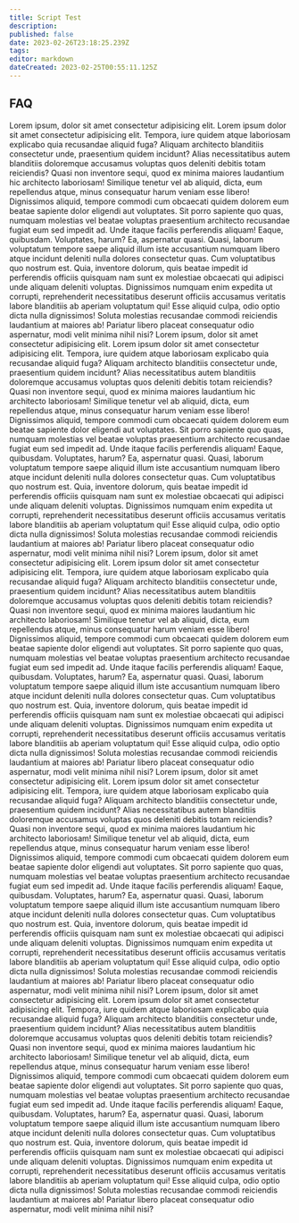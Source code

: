 ```yaml
---
title: Script Test
description: 
published: false
date: 2023-02-26T23:18:25.239Z
tags: 
editor: markdown
dateCreated: 2023-02-25T00:55:11.125Z
---
```


## FAQ

Lorem ipsum, dolor sit amet consectetur adipisicing elit. Lorem ipsum dolor sit amet consectetur adipisicing elit. Tempora, iure quidem atque laboriosam explicabo quia recusandae aliquid fuga? Aliquam architecto blanditiis consectetur unde, praesentium quidem incidunt? Alias necessitatibus autem blanditiis doloremque accusamus voluptas quos deleniti debitis totam reiciendis? Quasi non inventore sequi, quod ex minima maiores laudantium hic architecto laboriosam! Similique tenetur vel ab aliquid, dicta, eum repellendus atque, minus consequatur harum veniam esse libero! Dignissimos aliquid, tempore commodi cum obcaecati quidem dolorem eum beatae sapiente dolor eligendi aut voluptates. Sit porro sapiente quo quas, numquam molestias vel beatae voluptas praesentium architecto recusandae fugiat eum sed impedit ad. Unde itaque facilis perferendis aliquam! Eaque, quibusdam. Voluptates, harum? Ea, aspernatur quasi. Quasi, laborum voluptatum tempore saepe aliquid illum iste accusantium numquam libero atque incidunt deleniti nulla dolores consectetur quas. Cum voluptatibus quo nostrum est. Quia, inventore dolorum, quis beatae impedit id perferendis officiis quisquam nam sunt ex molestiae obcaecati qui adipisci unde aliquam deleniti voluptas. Dignissimos numquam enim expedita ut corrupti, reprehenderit necessitatibus deserunt officiis accusamus veritatis labore blanditiis ab aperiam voluptatum qui! Esse aliquid culpa, odio optio dicta nulla dignissimos! Soluta molestias recusandae commodi reiciendis laudantium at maiores ab! Pariatur libero placeat consequatur odio aspernatur, modi velit minima nihil nisi? Lorem ipsum, dolor sit amet consectetur adipisicing elit. Lorem ipsum dolor sit amet consectetur adipisicing elit. Tempora, iure quidem atque laboriosam explicabo quia recusandae aliquid fuga? Aliquam architecto blanditiis consectetur unde, praesentium quidem incidunt? Alias necessitatibus autem blanditiis doloremque accusamus voluptas quos deleniti debitis totam reiciendis? Quasi non inventore sequi, quod ex minima maiores laudantium hic architecto laboriosam! Similique tenetur vel ab aliquid, dicta, eum repellendus atque, minus consequatur harum veniam esse libero! Dignissimos aliquid, tempore commodi cum obcaecati quidem dolorem eum beatae sapiente dolor eligendi aut voluptates. Sit porro sapiente quo quas, numquam molestias vel beatae voluptas praesentium architecto recusandae fugiat eum sed impedit ad. Unde itaque facilis perferendis aliquam! Eaque, quibusdam. Voluptates, harum? Ea, aspernatur quasi. Quasi, laborum voluptatum tempore saepe aliquid illum iste accusantium numquam libero atque incidunt deleniti nulla dolores consectetur quas. Cum voluptatibus quo nostrum est. Quia, inventore dolorum, quis beatae impedit id perferendis officiis quisquam nam sunt ex molestiae obcaecati qui adipisci unde aliquam deleniti voluptas. Dignissimos numquam enim expedita ut corrupti, reprehenderit necessitatibus deserunt officiis accusamus veritatis labore blanditiis ab aperiam voluptatum qui! Esse aliquid culpa, odio optio dicta nulla dignissimos! Soluta molestias recusandae commodi reiciendis laudantium at maiores ab! Pariatur libero placeat consequatur odio aspernatur, modi velit minima nihil nisi? Lorem ipsum, dolor sit amet consectetur adipisicing elit. Lorem ipsum dolor sit amet consectetur adipisicing elit. Tempora, iure quidem atque laboriosam explicabo quia recusandae aliquid fuga? Aliquam architecto blanditiis consectetur unde, praesentium quidem incidunt? Alias necessitatibus autem blanditiis doloremque accusamus voluptas quos deleniti debitis totam reiciendis? Quasi non inventore sequi, quod ex minima maiores laudantium hic architecto laboriosam! Similique tenetur vel ab aliquid, dicta, eum repellendus atque, minus consequatur harum veniam esse libero! Dignissimos aliquid, tempore commodi cum obcaecati quidem dolorem eum beatae sapiente dolor eligendi aut voluptates. Sit porro sapiente quo quas, numquam molestias vel beatae voluptas praesentium architecto recusandae fugiat eum sed impedit ad. Unde itaque facilis perferendis aliquam! Eaque, quibusdam. Voluptates, harum? Ea, aspernatur quasi. Quasi, laborum voluptatum tempore saepe aliquid illum iste accusantium numquam libero atque incidunt deleniti nulla dolores consectetur quas. Cum voluptatibus quo nostrum est. Quia, inventore dolorum, quis beatae impedit id perferendis officiis quisquam nam sunt ex molestiae obcaecati qui adipisci unde aliquam deleniti voluptas. Dignissimos numquam enim expedita ut corrupti, reprehenderit necessitatibus deserunt officiis accusamus veritatis labore blanditiis ab aperiam voluptatum qui! Esse aliquid culpa, odio optio dicta nulla dignissimos! Soluta molestias recusandae commodi reiciendis laudantium at maiores ab! Pariatur libero placeat consequatur odio aspernatur, modi velit minima nihil nisi? Lorem ipsum, dolor sit amet consectetur adipisicing elit. Lorem ipsum dolor sit amet consectetur adipisicing elit. Tempora, iure quidem atque laboriosam explicabo quia recusandae aliquid fuga? Aliquam architecto blanditiis consectetur unde, praesentium quidem incidunt? Alias necessitatibus autem blanditiis doloremque accusamus voluptas quos deleniti debitis totam reiciendis? Quasi non inventore sequi, quod ex minima maiores laudantium hic architecto laboriosam! Similique tenetur vel ab aliquid, dicta, eum repellendus atque, minus consequatur harum veniam esse libero! Dignissimos aliquid, tempore commodi cum obcaecati quidem dolorem eum beatae sapiente dolor eligendi aut voluptates. Sit porro sapiente quo quas, numquam molestias vel beatae voluptas praesentium architecto recusandae fugiat eum sed impedit ad. Unde itaque facilis perferendis aliquam! Eaque, quibusdam. Voluptates, harum? Ea, aspernatur quasi. Quasi, laborum voluptatum tempore saepe aliquid illum iste accusantium numquam libero atque incidunt deleniti nulla dolores consectetur quas. Cum voluptatibus quo nostrum est. Quia, inventore dolorum, quis beatae impedit id perferendis officiis quisquam nam sunt ex molestiae obcaecati qui adipisci unde aliquam deleniti voluptas. Dignissimos numquam enim expedita ut corrupti, reprehenderit necessitatibus deserunt officiis accusamus veritatis labore blanditiis ab aperiam voluptatum qui! Esse aliquid culpa, odio optio dicta nulla dignissimos! Soluta molestias recusandae commodi reiciendis laudantium at maiores ab! Pariatur libero placeat consequatur odio aspernatur, modi velit minima nihil nisi? Lorem ipsum, dolor sit amet consectetur adipisicing elit. Lorem ipsum dolor sit amet consectetur adipisicing elit. Tempora, iure quidem atque laboriosam explicabo quia recusandae aliquid fuga? Aliquam architecto blanditiis consectetur unde, praesentium quidem incidunt? Alias necessitatibus autem blanditiis doloremque accusamus voluptas quos deleniti debitis totam reiciendis? Quasi non inventore sequi, quod ex minima maiores laudantium hic architecto laboriosam! Similique tenetur vel ab aliquid, dicta, eum repellendus atque, minus consequatur harum veniam esse libero! Dignissimos aliquid, tempore commodi cum obcaecati quidem dolorem eum beatae sapiente dolor eligendi aut voluptates. Sit porro sapiente quo quas, numquam molestias vel beatae voluptas praesentium architecto recusandae fugiat eum sed impedit ad. Unde itaque facilis perferendis aliquam! Eaque, quibusdam. Voluptates, harum? Ea, aspernatur quasi. Quasi, laborum voluptatum tempore saepe aliquid illum iste accusantium numquam libero atque incidunt deleniti nulla dolores consectetur quas. Cum voluptatibus quo nostrum est. Quia, inventore dolorum, quis beatae impedit id perferendis officiis quisquam nam sunt ex molestiae obcaecati qui adipisci unde aliquam deleniti voluptas. Dignissimos numquam enim expedita ut corrupti, reprehenderit necessitatibus deserunt officiis accusamus veritatis labore blanditiis ab aperiam voluptatum qui! Esse aliquid culpa, odio optio dicta nulla dignissimos! Soluta molestias recusandae commodi reiciendis laudantium at maiores ab! Pariatur libero placeat consequatur odio aspernatur, modi velit minima nihil nisi?